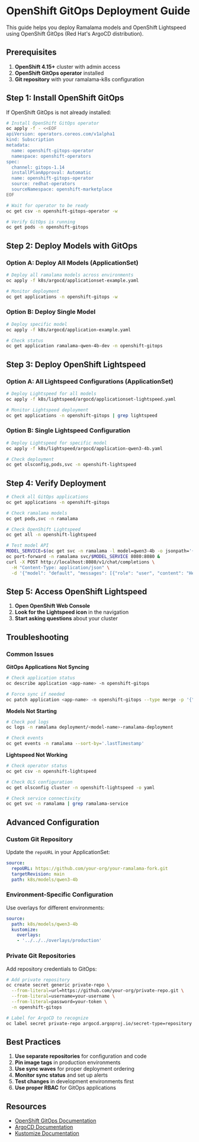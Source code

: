 # OpenShift GitOps Deployment Guide

This guide helps you deploy Ramalama models and OpenShift Lightspeed using OpenShift GitOps (Red Hat's ArgoCD distribution).

## Prerequisites

1. **OpenShift 4.15+** cluster with admin access
2. **OpenShift GitOps operator** installed
3. **Git repository** with your ramalama-k8s configuration

## Step 1: Install OpenShift GitOps

If OpenShift GitOps is not already installed:

```bash
# Install OpenShift GitOps operator
oc apply -f - <<EOF
apiVersion: operators.coreos.com/v1alpha1
kind: Subscription
metadata:
  name: openshift-gitops-operator
  namespace: openshift-operators
spec:
  channel: gitops-1.14
  installPlanApproval: Automatic
  name: openshift-gitops-operator
  source: redhat-operators
  sourceNamespace: openshift-marketplace
EOF

# Wait for operator to be ready
oc get csv -n openshift-gitops-operator -w

# Verify GitOps is running
oc get pods -n openshift-gitops
```

## Step 2: Deploy Models with GitOps

### Option A: Deploy All Models (ApplicationSet)

```bash
# Deploy all ramalama models across environments
oc apply -f k8s/argocd/applicationset-example.yaml

# Monitor deployment
oc get applications -n openshift-gitops -w
```

### Option B: Deploy Single Model

```bash
# Deploy specific model
oc apply -f k8s/argocd/application-example.yaml

# Check status
oc get application ramalama-qwen-4b-dev -n openshift-gitops
```

## Step 3: Deploy OpenShift Lightspeed

### Option A: All Lightspeed Configurations (ApplicationSet)

```bash
# Deploy Lightspeed for all models
oc apply -f k8s/lightspeed/argocd/applicationset-lightspeed.yaml

# Monitor Lightspeed deployment
oc get applications -n openshift-gitops | grep lightspeed
```

### Option B: Single Lightspeed Configuration

```bash
# Deploy Lightspeed for specific model
oc apply -f k8s/lightspeed/argocd/application-qwen3-4b.yaml

# Check deployment
oc get olsconfig,pods,svc -n openshift-lightspeed
```

## Step 4: Verify Deployment

```bash
# Check all GitOps applications
oc get applications -n openshift-gitops

# Check ramalama models
oc get pods,svc -n ramalama

# Check OpenShift Lightspeed
oc get all -n openshift-lightspeed

# Test model API
MODEL_SERVICE=$(oc get svc -n ramalama -l model=qwen3-4b -o jsonpath='{.items[0].metadata.name}')
oc port-forward -n ramalama svc/$MODEL_SERVICE 8080:8080 &
curl -X POST http://localhost:8080/v1/chat/completions \
  -H "Content-Type: application/json" \
  -d '{"model": "default", "messages": [{"role": "user", "content": "Hello!"}]}'
```

## Step 5: Access OpenShift Lightspeed

1. **Open OpenShift Web Console**
2. **Look for the Lightspeed icon** in the navigation
3. **Start asking questions** about your cluster

## Troubleshooting

### Common Issues

**GitOps Applications Not Syncing**
```bash
# Check application status
oc describe application <app-name> -n openshift-gitops

# Force sync if needed
oc patch application <app-name> -n openshift-gitops --type merge -p '{"operation":{"sync":{"syncStrategy":{"hook":{"force":true}}}}}'
```

**Models Not Starting**
```bash
# Check pod logs
oc logs -n ramalama deployment/<model-name>-ramalama-deployment

# Check events
oc get events -n ramalama --sort-by='.lastTimestamp'
```

**Lightspeed Not Working**
```bash
# Check operator status
oc get csv -n openshift-lightspeed

# Check OLS configuration
oc get olsconfig cluster -n openshift-lightspeed -o yaml

# Check service connectivity
oc get svc -n ramalama | grep ramalama-service
```

## Advanced Configuration

### Custom Git Repository

Update the `repoURL` in your ApplicationSet:

```yaml
source:
  repoURL: https://github.com/your-org/your-ramalama-fork.git
  targetRevision: main
  path: k8s/models/qwen3-4b
```

### Environment-Specific Configuration

Use overlays for different environments:

```yaml
source:
  path: k8s/models/qwen3-4b
  kustomize:
    overlays:
    - '../../../overlays/production'
```

### Private Git Repositories

Add repository credentials to GitOps:

```bash
# Add private repository
oc create secret generic private-repo \
  --from-literal=url=https://github.com/your-org/private-repo.git \
  --from-literal=username=your-username \
  --from-literal=password=your-token \
  -n openshift-gitops

# Label for ArgoCD to recognize
oc label secret private-repo argocd.argoproj.io/secret-type=repository -n openshift-gitops
```

## Best Practices

1. **Use separate repositories** for configuration and code
2. **Pin image tags** in production environments
3. **Use sync waves** for proper deployment ordering
4. **Monitor sync status** and set up alerts
5. **Test changes** in development environments first
6. **Use proper RBAC** for GitOps applications

## Resources

- [OpenShift GitOps Documentation](https://docs.openshift.com/gitops/latest/)
- [ArgoCD Documentation](https://argo-cd.readthedocs.io/)
- [Kustomize Documentation](https://kustomize.io/) 